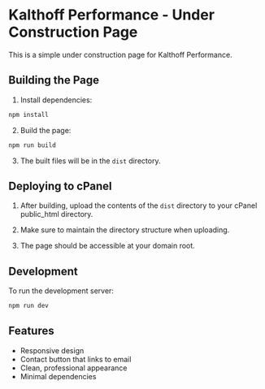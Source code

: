 # Kalthoff Performance - Under Construction Page

This is a simple under construction page for Kalthoff Performance.

## Building the Page

1. Install dependencies:
```bash
npm install
```

2. Build the page:
```bash
npm run build
```

3. The built files will be in the `dist` directory.

## Deploying to cPanel

1. After building, upload the contents of the `dist` directory to your cPanel public_html directory.

2. Make sure to maintain the directory structure when uploading.

3. The page should be accessible at your domain root.

## Development

To run the development server:
```bash
npm run dev
```

## Features

- Responsive design
- Contact button that links to email
- Clean, professional appearance
- Minimal dependencies 